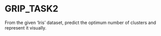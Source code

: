 # GRIP_TASK2
From the given ‘Iris’ dataset, predict the optimum number of clusters and represent it visually.
